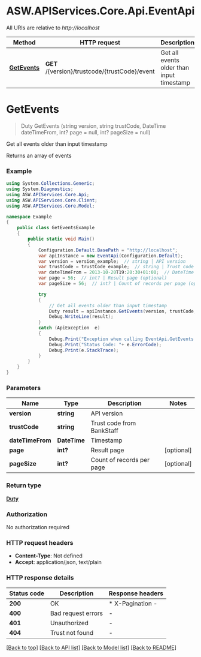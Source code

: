# ASW.APIServices.Core.Api.EventApi

All URIs are relative to *http://localhost*

Method | HTTP request | Description
------------- | ------------- | -------------
[**GetEvents**](EventApi.md#getevents) | **GET** /{version}/trustcode/{trustCode}/event | Get all events older than input timestamp


<a name="getevents"></a>
# **GetEvents**
> Duty GetEvents (string version, string trustCode, DateTime dateTimeFrom, int? page = null, int? pageSize = null)

Get all events older than input timestamp

Returns an array of events

### Example
```csharp
using System.Collections.Generic;
using System.Diagnostics;
using ASW.APIServices.Core.Api;
using ASW.APIServices.Core.Client;
using ASW.APIServices.Core.Model;

namespace Example
{
    public class GetEventsExample
    {
        public static void Main()
        {
            Configuration.Default.BasePath = "http://localhost";
            var apiInstance = new EventApi(Configuration.Default);
            var version = version_example;  // string | API version
            var trustCode = trustCode_example;  // string | Trust code from BankStaff
            var dateTimeFrom = 2013-10-20T19:20:30+01:00;  // DateTime | Timestamp
            var page = 56;  // int? | Result page (optional) 
            var pageSize = 56;  // int? | Count of records per page (optional) 

            try
            {
                // Get all events older than input timestamp
                Duty result = apiInstance.GetEvents(version, trustCode, dateTimeFrom, page, pageSize);
                Debug.WriteLine(result);
            }
            catch (ApiException  e)
            {
                Debug.Print("Exception when calling EventApi.GetEvents: " + e.Message );
                Debug.Print("Status Code: "+ e.ErrorCode);
                Debug.Print(e.StackTrace);
            }
        }
    }
}
```

### Parameters

Name | Type | Description  | Notes
------------- | ------------- | ------------- | -------------
 **version** | **string**| API version | 
 **trustCode** | **string**| Trust code from BankStaff | 
 **dateTimeFrom** | **DateTime**| Timestamp | 
 **page** | **int?**| Result page | [optional] 
 **pageSize** | **int?**| Count of records per page | [optional] 

### Return type

[**Duty**](Duty.md)

### Authorization

No authorization required

### HTTP request headers

 - **Content-Type**: Not defined
 - **Accept**: application/json, text/plain

### HTTP response details
| Status code | Description | Response headers |
|-------------|-------------|------------------|
| **200** | OK |  * X-Pagination -  <br>  |
| **400** | Bad request errors |  -  |
| **401** | Unauthorized |  -  |
| **404** | Trust not found |  -  |

[[Back to top]](#) [[Back to API list]](../README.md#documentation-for-api-endpoints) [[Back to Model list]](../README.md#documentation-for-models) [[Back to README]](../README.md)

